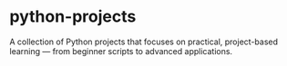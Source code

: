 # python-projects
A collection of Python projects that focuses on practical, project-based learning — from beginner scripts to advanced applications.
